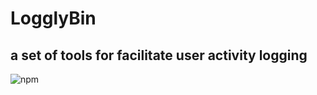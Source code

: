 # LogglyBin

## a set of tools for facilitate user activity logging

![npm](https://img.shields.io/npm/v/logglybin)
